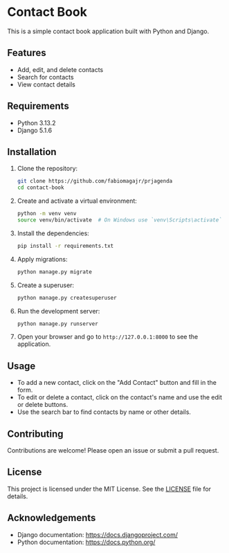 # Contact Book

This is a simple contact book application built with Python and Django.

## Features

- Add, edit, and delete contacts
- Search for contacts
- View contact details

## Requirements

- Python 3.13.2
- Django 5.1.6

## Installation

1. Clone the repository:
    ```bash
    git clone https://github.com/fabiomagajr/prjagenda
    cd contact-book
    ```

2. Create and activate a virtual environment:
    ```bash
    python -m venv venv
    source venv/bin/activate  # On Windows use `venv\Scripts\activate`
    ```

3. Install the dependencies:
    ```bash
    pip install -r requirements.txt
    ```

4. Apply migrations:
    ```bash
    python manage.py migrate
    ```

5. Create a superuser:
    ```bash
    python manage.py createsuperuser
    ```

6. Run the development server:
    ```bash
    python manage.py runserver
    ```

7. Open your browser and go to `http://127.0.0.1:8000` to see the application.

## Usage

- To add a new contact, click on the "Add Contact" button and fill in the form.
- To edit or delete a contact, click on the contact's name and use the edit or delete buttons.
- Use the search bar to find contacts by name or other details.

## Contributing

Contributions are welcome! Please open an issue or submit a pull request.

## License

This project is licensed under the MIT License. See the [LICENSE](LICENSE) file for details.

## Acknowledgements

- Django documentation: https://docs.djangoproject.com/
- Python documentation: https://docs.python.org/

